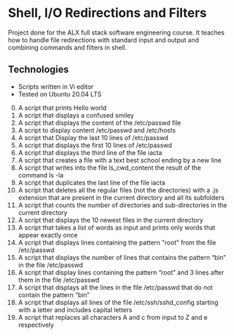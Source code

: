# Shell, I/O Redirections and Filters
Project done for the ALX full stack software engineering course. It teaches how to handle file redirections with standard input and output and combining commands and filters in shell. 

## Technologies

* Scripts written in Vi editor
* Tested on Ubuntu 20.04 LTS

0. A script that prints Hello world
1. A script that displays a confused smiley
2. A script that displays the content of the /etc/passwd file
3. A script to display content /etc/passwd and /etc/hosts
4. A script that Display the last 10 lines of /etc/passwd
5. A script that displays the first 10 lines of /etc/passwd
6. A script that displays the third line of the file iacta
7. A script that creates a file with a text best school ending by a new line
8. A script that writes into the file ls_cwd_content the result of the command ls -la
9. A script that duplicates the last line of the file iacta
10. A script that deletes all the regular files (not the directories) with a .js extension that are present in the current directory and all its subfolders
11. A script  that counts the number of directories and sub-directories in the current directory
12. A script that displays the 10 newest files in the current directory
13. A script that takes a list of words as input and prints only words that appear exactly once
14. A script that displays lines containing the pattern "root" from the file /etc/passwd
15. A script that displays the number of lines that contains the pattern “bin” in the file /etc/passwd
16. A script that display lines containing the pattern “root” and 3 lines after them in the file /etc/passwd
17. A script that displays all the lines in the file /etc/passwd that do not contain the pattern “bin” 
18. A script that displays all lines of the file /etc/ssh/sshd_config starting with a letter and includes capital letters
19. A script that replaces all characters A and c from input to Z and e respectively
